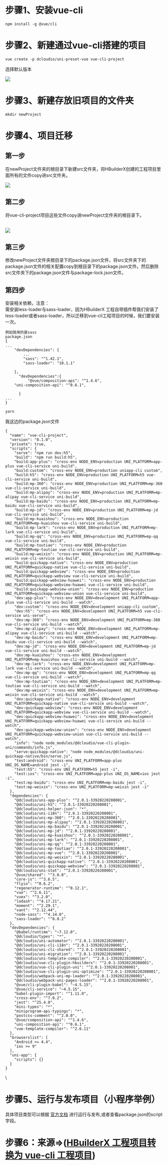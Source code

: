# 步骤1、安装vue-cli

```
npm install -g @vue/cli
```

# 步骤2、新建通过vue-cli搭建的项目

```
vue create -p dcloudio/uni-preset-vue vue-cli-project
```

选择默认版本

![](https://p3-juejin.byteimg.com/tos-cn-i-k3u1fbpfcp/47d2d1fd61e44abf82ff9c6adda01715~tplv-k3u1fbpfcp-zoom-1.image)

# 步骤3、新建存放旧项目的文件夹

```
mkdir newProject
```

# 步骤4、项目迁移

## 第一步

在newProject文件夹的根目录下新建src文件夹，将HBuilderX创建的工程项目里面所有的文件copy进src文件夹。

![](https://p3-juejin.byteimg.com/tos-cn-i-k3u1fbpfcp/4e3be6177dfc458b847f8fda60503a6a~tplv-k3u1fbpfcp-zoom-1.image)

## 第二步

将vue-cli-project项目这些文件copy进newProject文件夹的根目录下。

\
![](https://p3-juejin.byteimg.com/tos-cn-i-k3u1fbpfcp/256ea9e2f78448e68d8c3bad06b77ae2~tplv-k3u1fbpfcp-zoom-1.image)

## 第三步

修改newProject文件夹根目录下的package.json文件，将src文件夹下的package.json文件的相关配置copy到根目录下的package.json文件。然后删除src文件夹下的package.json文件与package-lock.json文件。

## 第四步

安装相关依赖，注意：\
需安装less-loader与sass-loader，因为HBuilderX 工程自带插件帮我们安装了less-loader或者sass-loader，所以迁移到vue-cli工程项目的时候，我们要安装一次。

```
例如我用的是sass
package.json
{
...
    "devDependencies": {
        ...
        "sass": "^1.42.1",
        "sass-loader": "10.1.1"
    
    },
      "devDependencies":{
          "@vue/composition-api": "^1.4.6",
    "uni-composition-api": "^0.6.1",
      
      }
...
}

yarn 
```

我这边的package.json文件

```
{
  "name": "vue-cli-project",
  "version": "0.1.0",
  "private": true,
  "scripts": {
    "serve": "npm run dev:h5",
    "build": "npm run build:h5",
    "build:app-plus": "cross-env NODE_ENV=production UNI_PLATFORM=app-plus vue-cli-service uni-build",
    "build:custom": "cross-env NODE_ENV=production uniapp-cli custom",
    "build:h5": "cross-env NODE_ENV=production UNI_PLATFORM=h5 vue-cli-service uni-build",
    "build:mp-360": "cross-env NODE_ENV=production UNI_PLATFORM=mp-360 vue-cli-service uni-build",
    "build:mp-alipay": "cross-env NODE_ENV=production UNI_PLATFORM=mp-alipay vue-cli-service uni-build",
    "build:mp-baidu": "cross-env NODE_ENV=production UNI_PLATFORM=mp-baidu vue-cli-service uni-build",
    "build:mp-jd": "cross-env NODE_ENV=production UNI_PLATFORM=mp-jd vue-cli-service uni-build",
    "build:mp-kuaishou": "cross-env NODE_ENV=production UNI_PLATFORM=mp-kuaishou vue-cli-service uni-build",
    "build:mp-lark": "cross-env NODE_ENV=production UNI_PLATFORM=mp-lark vue-cli-service uni-build",
    "build:mp-qq": "cross-env NODE_ENV=production UNI_PLATFORM=mp-qq vue-cli-service uni-build",
    "build:mp-toutiao": "cross-env NODE_ENV=production UNI_PLATFORM=mp-toutiao vue-cli-service uni-build",
    "build:mp-weixin": "cross-env NODE_ENV=production UNI_PLATFORM=mp-weixin vue-cli-service uni-build",
    "build:quickapp-native": "cross-env NODE_ENV=production UNI_PLATFORM=quickapp-native vue-cli-service uni-build",
    "build:quickapp-webview": "cross-env NODE_ENV=production UNI_PLATFORM=quickapp-webview vue-cli-service uni-build",
    "build:quickapp-webview-huawei": "cross-env NODE_ENV=production UNI_PLATFORM=quickapp-webview-huawei vue-cli-service uni-build",
    "build:quickapp-webview-union": "cross-env NODE_ENV=production UNI_PLATFORM=quickapp-webview-union vue-cli-service uni-build",
    "dev:app-plus": "cross-env NODE_ENV=development UNI_PLATFORM=app-plus vue-cli-service uni-build --watch",
    "dev:custom": "cross-env NODE_ENV=development uniapp-cli custom",
    "dev:h5": "cross-env NODE_ENV=development UNI_PLATFORM=h5 vue-cli-service uni-serve",
    "dev:mp-360": "cross-env NODE_ENV=development UNI_PLATFORM=mp-360 vue-cli-service uni-build --watch",
    "dev:mp-alipay": "cross-env NODE_ENV=development UNI_PLATFORM=mp-alipay vue-cli-service uni-build --watch",
    "dev:mp-baidu": "cross-env NODE_ENV=development UNI_PLATFORM=mp-baidu vue-cli-service uni-build --watch",
    "dev:mp-jd": "cross-env NODE_ENV=development UNI_PLATFORM=mp-jd vue-cli-service uni-build --watch",
    "dev:mp-kuaishou": "cross-env NODE_ENV=development UNI_PLATFORM=mp-kuaishou vue-cli-service uni-build --watch",
    "dev:mp-lark": "cross-env NODE_ENV=development UNI_PLATFORM=mp-lark vue-cli-service uni-build --watch",
    "dev:mp-qq": "cross-env NODE_ENV=development UNI_PLATFORM=mp-qq vue-cli-service uni-build --watch",
    "dev:mp-toutiao": "cross-env NODE_ENV=development UNI_PLATFORM=mp-toutiao vue-cli-service uni-build --watch",
    "dev:mp-weixin": "cross-env NODE_ENV=development UNI_PLATFORM=mp-weixin vue-cli-service uni-build --watch",
    "dev:quickapp-native": "cross-env NODE_ENV=development UNI_PLATFORM=quickapp-native vue-cli-service uni-build --watch",
    "dev:quickapp-webview": "cross-env NODE_ENV=development UNI_PLATFORM=quickapp-webview vue-cli-service uni-build --watch",
    "dev:quickapp-webview-huawei": "cross-env NODE_ENV=development UNI_PLATFORM=quickapp-webview-huawei vue-cli-service uni-build --watch",
    "dev:quickapp-webview-union": "cross-env NODE_ENV=development UNI_PLATFORM=quickapp-webview-union vue-cli-service uni-build --watch",
    "info": "node node_modules/@dcloudio/vue-cli-plugin-uni/commands/info.js",
    "serve:quickapp-native": "node node_modules/@dcloudio/uni-quickapp-native/bin/serve.js",
    "test:android": "cross-env UNI_PLATFORM=app-plus UNI_OS_NAME=android jest -i",
    "test:h5": "cross-env UNI_PLATFORM=h5 jest -i",
    "test:ios": "cross-env UNI_PLATFORM=app-plus UNI_OS_NAME=ios jest -i",
    "test:mp-baidu": "cross-env UNI_PLATFORM=mp-baidu jest -i",
    "test:mp-weixin": "cross-env UNI_PLATFORM=mp-weixin jest -i"
  },
  "dependencies": {
    "@dcloudio/uni-app-plus": "^2.0.1-33920220208001",
    "@dcloudio/uni-h5": "^2.0.1-33920220208001",
    "@dcloudio/uni-helper-json": "*",
    "@dcloudio/uni-i18n": "^2.0.1-33920220208001",
    "@dcloudio/uni-mp-360": "^2.0.1-33920220208001",
    "@dcloudio/uni-mp-alipay": "^2.0.1-33920220208001",
    "@dcloudio/uni-mp-baidu": "^2.0.1-33920220208001",
    "@dcloudio/uni-mp-jd": "^2.0.1-33920220208001",
    "@dcloudio/uni-mp-kuaishou": "^2.0.1-33920220208001",
    "@dcloudio/uni-mp-lark": "^2.0.1-33920220208001",
    "@dcloudio/uni-mp-qq": "^2.0.1-33920220208001",
    "@dcloudio/uni-mp-toutiao": "^2.0.1-33920220208001",
    "@dcloudio/uni-mp-vue": "^2.0.1-33920220208001",
    "@dcloudio/uni-mp-weixin": "^2.0.1-33920220208001",
    "@dcloudio/uni-quickapp-native": "^2.0.1-33920220208001",
    "@dcloudio/uni-quickapp-webview": "^2.0.1-33920220208001",
    "@dcloudio/uni-stat": "^2.0.1-33920220208001",
    "@vue/shared": "^3.0.0",
    "core-js": "^3.6.5",
    "flyio": "^0.6.2",
    "regenerator-runtime": "^0.12.1",
    "vue": "^2.6.11",
    "vuex": "^3.2.0",
    "lodash": "^4.17.21",
    "moment": "^2.29.1",
    "vant": "^2.12.44",
    "node-sass": "^4.14.0",
    "sass-loader": "^8.0.2"
  },
  "devDependencies": {
    "@babel/runtime": "~7.12.0",
    "@dcloudio/types": "*",
    "@dcloudio/uni-automator": "^2.0.1-33920220208001",
    "@dcloudio/uni-cli-i18n": "^2.0.1-33920220208001",
    "@dcloudio/uni-cli-shared": "^2.0.1-33920220208001",
    "@dcloudio/uni-migration": "^2.0.1-33920220208001",
    "@dcloudio/uni-template-compiler": "^2.0.1-33920220208001",
    "@dcloudio/vue-cli-plugin-hbuilderx": "^2.0.1-33920220208001",
    "@dcloudio/vue-cli-plugin-uni": "^2.0.1-33920220208001",
    "@dcloudio/vue-cli-plugin-uni-optimize": "^2.0.1-33920220208001",
    "@dcloudio/webpack-uni-mp-loader": "^2.0.1-33920220208001",
    "@dcloudio/webpack-uni-pages-loader": "^2.0.1-33920220208001",
    "@vue/cli-plugin-babel": "~4.5.15",
    "@vue/cli-service": "~4.5.15",
    "babel-plugin-import": "^1.11.0",
    "cross-env": "^7.0.2",
    "jest": "^25.4.0",
    "mini-types": "*",
    "miniprogram-api-typings": "*",
    "postcss-comment": "^2.0.0",
    "@vue/composition-api": "^1.4.6",
    "uni-composition-api": "^0.6.1",
    "vue-template-compiler": "^2.6.11"
  },
  "browserslist": [
    "Android >= 4.4",
    "ios >= 9"
  ],
  "uni-app": {
    "scripts": {}
  }
}
```

\


# 步骤5、运行与发布项目（小程序举例）

具体项目类型可以根据 [官方文档](https://link.juejin.cn/?target=https%3A%2F%2Funiapp.dcloud.io%2Fquickstart-cli%3Fid%3D%25e8%25bf%2590%25e8%25a1%258c%25e3%2580%2581%25e5%258f%2591%25e5%25b8%2583uni-app) 进行运行与发布,或者查看package.json的script字段。

# 步骤6：来源=>([HBuilderX 工程项目转换为 vue-cli 工程项目](https://juejin.cn/post/7018764210221875231))

